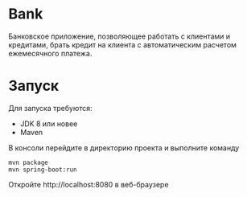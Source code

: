 # Bank
Банковское приложение, позволяющее работать с клиентами и кредитами, брать кредит на клиента с автоматическим расчетом ежемесячного платежа.

# Запуск
Для запуска требуются:
* JDK 8 или новее
* Maven

В консоли перейдите в директорию проекта и выполните команду

    mvn package
    mvn spring-boot:run
    
Откройте http://localhost:8080 в веб-браузере

